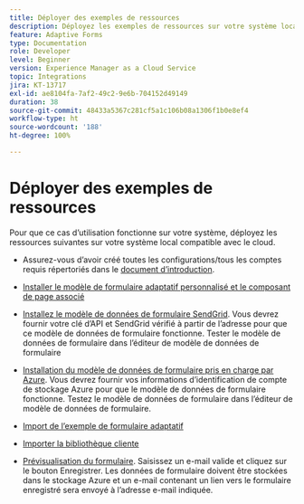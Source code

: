 ```yaml
---
title: Déployer des exemples de ressources
description: Déployez les exemples de ressources sur votre système local compatible avec le cloud.
feature: Adaptive Forms
type: Documentation
role: Developer
level: Beginner
version: Experience Manager as a Cloud Service
topic: Integrations
jira: KT-13717
exl-id: ae8104fa-7af2-49c2-9e6b-704152d49149
duration: 38
source-git-commit: 48433a5367c281cf5a1c106b08a1306f1b0e8ef4
workflow-type: ht
source-wordcount: '188'
ht-degree: 100%

---
```


# Déployer des exemples de ressources

Pour que ce cas d’utilisation fonctionne sur votre système, déployez les ressources suivantes sur votre système local compatible avec le cloud.

* Assurez-vous d’avoir créé toutes les configurations/tous les comptes requis répertoriés dans le [document d’introduction](./introduction.md).

* [Installer le modèle de formulaire adaptatif personnalisé et le composant de page associé](./assets/azure-portal-template-page-component.zip)

* [Installez le modèle de données de formulaire SendGrid](./assets/send-grid-form-data-model.zip). Vous devrez fournir votre clé d’API et SendGrid vérifié à partir de l’adresse pour que ce modèle de données de formulaire fonctionne. Tester le modèle de données de formulaire dans l’éditeur de modèle de données de formulaire

* [Installation du modèle de données de formulaire pris en charge par Azure](./assets/azure-storage-fdm.zip). Vous devrez fournir vos informations d’identification de compte de stockage Azure pour que le modèle de données de formulaire fonctionne. Testez le modèle de données de formulaire dans l’éditeur de modèle de données de formulaire.

* [Import de l’exemple de formulaire adaptatif](./assets/credit-applications-af.zip)
* [Importer la bibliothèque cliente](./assets/client-lib.zip)
* [Prévisualisation du formulaire](http://localhost:4502/content/dam/formsanddocuments/azureportalstorage/creditapplications/jcr:content?wcmmode=disabled). Saisissez un e-mail valide et cliquez sur le bouton Enregistrer. Les données de formulaire doivent être stockées dans le stockage Azure et un e-mail contenant un lien vers le formulaire enregistré sera envoyé à l’adresse e-mail indiquée.

